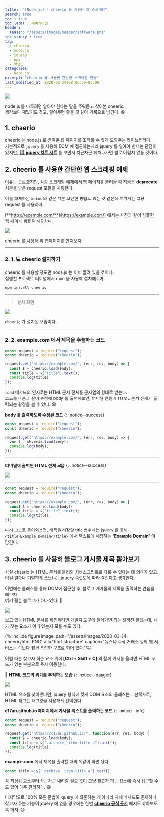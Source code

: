 ```yaml
---
title:  "[Node.js] - cheerio 를 사용한 웹 스크래핑"
search: true
toc : true
toc_label : 네비게이션
header:
  teaser: "/assets/images/header/software.png"
toc_sticky : true
tag:
  - cheerio
  - node.js
  - jquery
  - npm
  - 백엔드
categories:
  - Node.js
excerpt: "cheerio 를 사용한 간단한 스크래핑 연습"
last_modified_at: 2020-03-24T08:06:00-05:00
---
```

<img src="/assets/images/header/software.png">


node.js 를 다루려면 알아야 한다는 말을 주워듣고 찾아본 cheerio.   
생각보다 재밌기도 하고, 알아두면 좋을 것 같아 기록으로 남긴다. 😃

## 1. cheerio

cheerio 는 node.js 로 받아온 웹 페이지를 조작할 수 있게 도와주는 라이브러리다.  
기본적으로 `jquery` 를 사용해 DOM 에 접근하는지라 jquery 를 알아야 한다는 단점이 있지만, [**👨‍💻 jquery 치트 시트**](https://htmlcheatsheet.com/jquery/) 를 보면서 차근차근 헤쳐나가면 별로 어렵지 않을 것이다.

## 2. cheerio 를 사용한 간단한 웹 스크래핑 예제   

이유는 모르겠지만, 각종 스크래핑 예제에서 웹 페이지를 불러올 때 지금은 **deprecate** 처분을 받은 request 모듈을 사용한다.   

이를 대체하는 `axios` 와 같은 다른 모던한 방법도 있는 것 같은데 여기서는 그냥 request 를 사용하자.

[**https://example.com/**](https://example.com/) 에서는 사진과 같이 심플한 웹 페이지 샘플을 제공한다.


<img src="/assets/images/2020-03-24-cheerio/sample.PNG">

cheerio 를 사용해 이 웹페이지를 만져보자.

---

### 2. 1. 💻 cheerio 설치하기   


cheerio 를 사용할 정도면 node.js 는 이미 깔려 있을 것이다.  
실행할 프로젝트 터미널에서 npm 을 사용해 설치해주자.

```javascript
npm install cheerio
```

---

> 설치 화면

<img src="/assets/images/2020-03-24-cheerio/install.PNG">

`cheerio` 가 설치된 모습이다.

---

### 2. 2. example.com 에서 제목을 추출하는 코드


```javascript
const request = require("request");
const cheerio = require("cheerio");

request.get("https://example.com/", (err, res, body) => {
  const $ = cheerio.load(body);
  const title = $("title").text();
  console.log(title);
});
```

`load` 메서드의 인자로는 HTML 문서 전체를 문자열의 형태로 받는다.   
코드를 다음과 같이 수정해 body 를 출력해보면, 터미널 콘솔에 HTML 문서 전체가 출력되는 광경을 볼 수 있다. 😨

**body 를 출력하도록 수정된 코드**
{: .notice--success}

```javascript
const request = require("request");
const cheerio = require("cheerio");

request.get("https://example.com/", (err, res, body) => {
  var $ = cheerio.load(body);
  console.log(body);
});
```
---

**터미널에 출력된 HTML 전체 모습**
{: .notice--success}

<img src="/assets/images/2020-03-24-cheerio/body.PNG">

---

```javascript
const request = require("request");
const cheerio = require("cheerio");

request.get("https://example.com/", (err, res, body) => {
  const $ = cheerio.load(body);
  const title = $("title").text();
  console.log(title);
});
```
다시 코드로 돌아와보면, 제목을 저장할 title 변수에는 jquery 를 통해 `<title>Example Domain</title>` 에서 텍스트에 해당하는 **'Example Domain'** 이 담긴다.  


## 3. cheerio 를 사용해 블로그 게시물 제목 뽑아보기
사실 cheerio 는 HTML 문서를 불러와 자바스크립트로 다룰 수 있다는 데 의미가 있고, 이걸 얼마나 기발하게 쓰느냐는 jquery 숙련도에 따라 갈린다고 생각한다.

이번에는 클래스를 통해 DOM에 접근한 후, 블로그 게시물의 제목을 출력하는 연습을 해보자.  
여기 휑한 블로그가 하나 있다. 🤣

<img src="/assets/images/2020-03-24-cheerio/blog.PNG">

보고 있는 HTML 문서를 확인하려면 개발자 도구에 들어가면 되는 것까진 알겠는데, 내가 찾는 요소가 어디 있는지 모를 수도 있다.

{% include figure image_path="/assets/images/2020-03-24-cheerio/html.PNG" alt="html structure" caption="뉴스나 주식 거래소 등의 웹 서비스는 이보다 훨씬 복잡한 구조로 되어 있다."%}

이럴 때는 찾고자 하는 요소 위에 **[Ctrl + Shift + C]** 와 함께 커서를 올리면 HTML 코드가 있는 부분으로 즉시 이동한다.

**🧭 HTML 코드의 위치를 추적하는 모습**
{: .notice--danger}

<img src="/assets/images/2020-03-24-cheerio/find.png">

HTML 요소를 찾아냈다면, jquery 형식에 맞게 DOM 요소의 클래스는 `.` 선택자로, HTML 태그는 태그명을 사용해서 선택한다.

**c17an.github.io 페이지에서 게시물 리스트를 출력하는 코드**
{: .notice--info}

```javascript
const request = require("request");
const cheerio = require("cheerio");

request.get("https://c17an.github.io/", function(err, res, body) {
  const $ = cheerio.load(body);
  const title = $(".archive__item-title a").text();
  console.log(title);
});
```

**example.com** 에서 제목을 출력할 때와 똑같이 하면 된다.

``` javascript
const title = $(".archive__item-title a").text();
```

꼭 최상위 요소부터 차근차근 내려갈 필요 없이 그냥 찾고자 하는 요소에 즉시 접근할 수도 있어 아주 편리하다. 😄



마지막으로 100% 모든 문법이 jquery 에 의존하는 게 아니라 자체 메서드도 존재하니, 찾고자 하는 기능이 jquery 에 없을 경우에는 한번 [**cheerio 공식 문서**](https://cheerio.js.org/) 에서도 찾아보도록 하자. 😆
